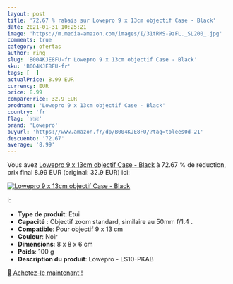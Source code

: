 ```yaml
---
layout: post
title: '72.67 % rabais sur Lowepro 9 x 13cm objectif Case - Black'
date: 2021-01-31 10:25:21
image: 'https://m.media-amazon.com/images/I/31tRMS-9zFL._SL200_.jpg'
comments: true
category: ofertas
author: ring
slug: 'B004KJE8FU-fr Lowepro 9 x 13cm objectif Case - Black'
sku: 'B004KJE8FU-fr'
tags: [  ]
actualPrice: 8.99 EUR
currency: EUR
price: 8.99
comparePrice: 32.9 EUR
prodname: 'Lowepro 9 x 13cm objectif Case - Black'
country: 'fr'
flag: '🇫🇷'
brand: 'Lowepro'
buyurl: 'https://www.amazon.fr/dp/B004KJE8FU/?tag=tolees0d-21'
descuento: '72.67'
average: '8.99'
---
```


Vous avez [Lowepro 9 x 13cm objectif Case - Black](https://www.amazon.fr/dp/B004KJE8FU/?tag=tolees0d-21)  à  72.67 % de réduction, prix final  8.99 EUR (original: 32.9 EUR) ici:

[![Lowepro 9 x 13cm objectif Case - Black](https://m.media-amazon.com/images/I/31tRMS-9zFL._SL200_.jpg)](https://www.amazon.fr/dp/B004KJE8FU/?tag=tolees0d-21)

ℹ️:

- <b>Type de produit</b>: Etui
- <b>Capacité</b> : Objectif zoom standard, similaire au 50mm f/1.4 .
- <b>Compatible</b>: Pour objectif 9 x 13 cm
- <b>Couleur</b>: Noir
- <b>Dimensions</b>: 8 x 8 x 6 cm
- <b>Poids</b>: 100 g
- <b>Description du produit</b>: Lowepro - LS10-PKAB

[🛒 Achetez-le maintenant!!](https://www.amazon.fr/dp/B004KJE8FU/?tag=tolees0d-21)
